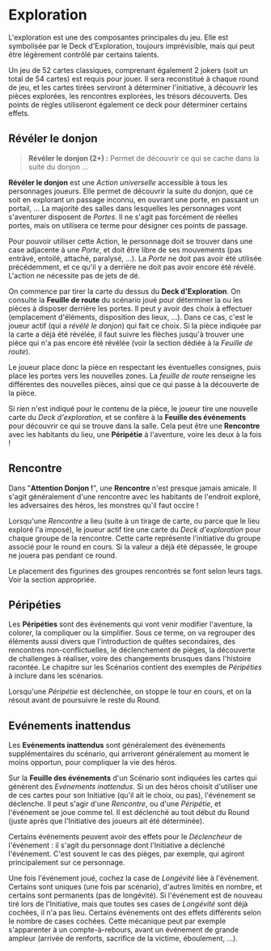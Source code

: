 # Exploration

L'exploration est une des composantes principales du jeu. Elle est symbolisée par le Deck d'Exploration, toujours imprévisible, mais qui peut être légèrement contrôlé par certains talents.

Un jeu de 52 cartes classiques, comprenant également 2 jokers (soit un total de 54 cartes) est requis pour jouer. Il sera reconstitué à chaque round de jeu, et les cartes tirées serviront à déterminer l'initiative, à découvrir les pièces explorées, les rencontres explorées, les trésors découverts. Des points de règles utiliseront également ce deck pour déterminer certains effets.

## Révéler le donjon

> **Révéler le donjon (2+) :** Permet de découvrir ce qui se cache dans la suite du donjon ...

**Révéler le donjon** est une _Action universelle_ accessible à tous les personnages joueurs. Elle permet de découvrir la suite du donjon, que ce soit en explorant un passage inconnu, en ouvrant une porte, en passant un portail, ... La majorité des salles dans lesquelles les personnages vont s'aventurer disposent de _Portes_. Il ne s'agit pas forcément de réelles portes, mais on utilisera ce terme pour désigner ces points de passage.

Pour pouvoir utiliser cette Action, le personnage doit se trouver dans une case adjacente à une _Porte_, et doit être libre de ses mouvements (pas entrâvé, entoilé, attaché, paralysé, ...). La _Porte_ ne doit pas avoir été utilisée précédemment, et ce qu'il y a derrière ne doit pas avoir encore été révélé. L'action ne nécessite pas de jets de dé.

On commence par tirer la carte du dessus du **Deck d'Exploration**. On consulte la **Feuille de route** du scénario joué pour déterminer la ou les pièces à disposer derrière les portes. Il peut y avoir des choix à effectuer (emplacement d'éléments, disposition des lieux, ...). Dans ce cas, c'est le joueur actif (qui a _révélé le donjon_) qui fait ce choix. Si la pièce indiquée par la carte a déjà été révélée, il faut suivre les flèches jusqu'à trouver une pièce qui n'a pas encore été révélée (voir la section dédiée à la _Feuille de route_).

Le joueur place donc la pièce en respectant les éventuelles consignes, puis place les portes vers les nouvelles zones. La _feuille de route_ renseigne les différentes des nouvelles pièces, ainsi que ce qui passe à la découverte de la pièce.

Si rien n'est indiqué pour le contenu de la pièce, le joueur tire une nouvelle carte du _Deck d'exploration_, et se confère à la **Feuille des événements** pour découvrir ce qui se trouve dans la salle. Cela peut être une **Rencontre** avec les habitants du lieu, une **Péripétie** à l'aventure, voire les deux à la fois !

## Rencontre

Dans "**Attention Donjon !**", une **Rencontre** n'est presque jamais amicale. Il s'agit généralement d'une rencontre avec les habitants de l'endroit exploré, les adversaires des héros, les monstres qu'il faut occire !

Lorsqu'une _Rencontre_ a lieu (suite à un tirage de carte, ou parce que le lieu exploré l'a imposé), le joueur actif tire une carte du _Deck d'exploration_ pour chaque groupe de la rencontre. Cette carte représente l'initiative du groupe associé pour le round en cours. Si la valeur a déjà été dépassée, le groupe ne jouera pas pendant ce round.

Le placement des figurines des groupes rencontrés se font selon leurs tags. Voir la section appropriée.

## Péripéties

Les **Péripéties** sont des événements qui vont venir modifier l'aventure, la colorer, la compliquer ou la simplifier. Sous ce terme, on va regrouper des éléments aussi divers que l'introduction de quêtes secondaires, des rencontres non-conflictuelles, le déclenchement de pièges, la découverte de challenges à réaliser, voire des changements brusques dans l'histoire racontée. Le chapitre sur les Scénarios contient des exemples de _Péripéties_ à inclure dans les scénarios.

Lorsqu'une _Péripétie_ est déclenchée, on stoppe le tour en cours, et on la résout avant de poursuivre le reste du Round.

## Evénements inattendus

Les **Evénements inattendus** sont généralement des événements supplémentaires du scénario, qui arriveront généralement au moment le moins opportun, pour compliquer la vie des héros.

Sur la **Feuille des événements** d'un Scénario sont indiquées les cartes qui génèrent des _Evénements inattendus_. Si un des héros choisit d'utiliser une de ces cartes pour son Initiative (qu'il ait le choix, ou pas), l'événement se déclenche. Il peut s'agir d'une _Rencontre_, ou d'une _Péripétie_, et l'événement se joue comme tel. Il est déclenché au tout début du Round (juste après que l'Initiative des joueurs ait été déterminée).

Certains événements peuvent avoir des effets pour le _Déclencheur_ de l'événement : il s'agit du personnage dont l'Initiative a déclenché l'événement. C'est souvent le cas des pièges, par exemple, qui agiront principalement sur ce personnage.

Une fois l'événement joué, cochez la case de _Longévité_ liée à l'événement. Certains sont uniques (une fois par scénario), d'autres limités en nombre, et certains sont permanents (pas de longévité). Si l'événement est de nouveau tiré lors de l'Initiative, mais que toutes ses cases de _Longévité_ sont déjà cochées, il n'a pas lieu. Certains événements ont des effets différents selon le nombre de cases cochées. Cette mécanique peut par exemple s'apparenter à un compte-à-rebours, avant un événement de grande ampleur (arrivée de renforts, sacrifice de la victime, éboulement, ...).
